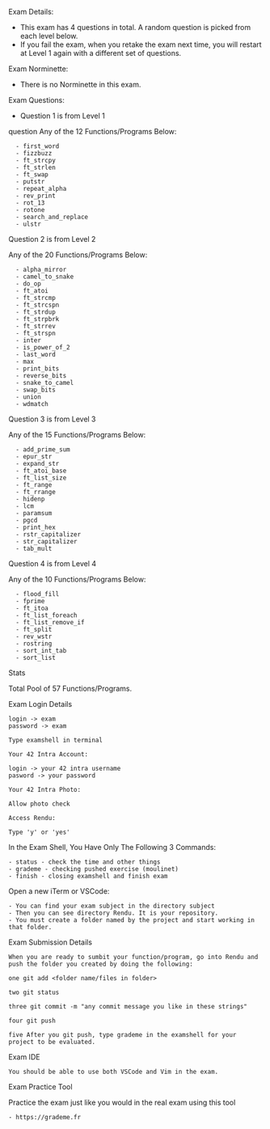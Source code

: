 Exam Details:
- This exam has 4 questions in total. A random question is picked from each level below.
- If you fail the exam, when you retake the exam next time, you will restart at Level 1 again with a different set of questions.

Exam Norminette:
- There is no Norminette in this exam.

Exam Questions:
- Question 1 is from Level 1

question Any of the 12 Functions/Programs Below:

      - first_word
      - fizzbuzz
      - ft_strcpy
      - ft_strlen
      - ft_swap
      - putstr
      - repeat_alpha
      - rev_print
      - rot_13
      - rotone
      - search_and_replace
      - ulstr

Question 2 is from Level 2

Any of the 20 Functions/Programs Below:

      - alpha_mirror
      - camel_to_snake
      - do_op
      - ft_atoi
      - ft_strcmp
      - ft_strcspn
      - ft_strdup
      - ft_strpbrk
      - ft_strrev
      - ft_strspn
      - inter
      - is_power_of_2
      - last_word
      - max
      - print_bits
      - reverse_bits
      - snake_to_camel
      - swap_bits
      - union
      - wdmatch 

Question 3 is from Level 3

Any of the 15 Functions/Programs Below:

      - add_prime_sum
      - epur_str
      - expand_str
      - ft_atoi_base
      - ft_list_size
      - ft_range
      - ft_rrange
      - hidenp
      - lcm
      - paramsum
      - pgcd
      - print_hex
      - rstr_capitalizer
      - str_capitalizer
      - tab_mult 

Question 4 is from Level 4

Any of the 10 Functions/Programs Below:

      - flood_fill
      - fprime
      - ft_itoa
      - ft_list_foreach
      - ft_list_remove_if
      - ft_split
      - rev_wstr
      - rostring
      - sort_int_tab
      - sort_list

Stats

Total Pool of 57 Functions/Programs.

Exam Login Details

    login -> exam
    password -> exam

    Type examshell in terminal

    Your 42 Intra Account:

    login -> your 42 intra username
    pasword -> your password

    Your 42 Intra Photo:

    Allow photo check

    Access Rendu:

    Type 'y' or 'yes'

In the Exam Shell, You Have Only The Following 3 Commands:

    - status - check the time and other things
    - grademe - checking pushed exercise (moulinet)
    - finish - closing examshell and finish exam

Open a new iTerm or VSCode:

    - You can find your exam subject in the directory subject
    - Then you can see directory Rendu. It is your repository.
    - You must create a folder named by the project and start working in that folder.

Exam Submission Details

    When you are ready to sumbit your function/program, go into Rendu and push the folder you created by doing the following:

    one git add <folder name/files in folder>

    two git status

    three git commit -m "any commit message you like in these strings"

    four git push

    five After you git push, type grademe in the examshell for your project to be evaluated.

Exam IDE

    You should be able to use both VSCode and Vim in the exam.

Exam Practice Tool

Practice the exam just like you would in the real exam using this tool
        
    - https://grademe.fr
